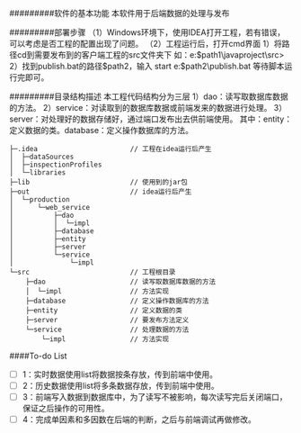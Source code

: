 #########软件的基本功能
本软件用于后端数据的处理与发布

#########部署步骤
（1）Windows环境下，使用IDEA打开工程，若有错误，可以考虑是否工程的配置出现了问题。
（2）工程运行后，打开cmd界面
    1）将路径cd到需要发布到的客户端工程的src文件夹下
        如：e:\$path1\javaproject\src>
    2）找到publish.bat的路径$path2，输入 start e:\$path2\publish.bat 等待脚本运行完即可。

#########目录结构描述
本工程代码结构分为三层
    1）dao：读写取数据库数据的方法。
    2）service：对读取到的数据库数据或前端发来的数据进行处理。
    3）server：对处理好的数据存储好，通过端口发布出去供前端使用。
    其中：entity：定义数据的类。database：定义操作数据库的方法。
     
    ├─.idea                       // 工程在idea运行后产生
    │  ├─dataSources            
    │  ├─inspectionProfiles
    │  └─libraries
    ├─lib                         // 使用到的jar包
    ├─out                         // idea运行后产生
    │  └─production
    │      └─web_service
    │          ├─dao
    │          │  └─impl
    │          ├─database
    │          ├─entity
    │          ├─server
    │          └─service
    │              └─impl
    └─src                         // 工程根目录
        ├─dao                     // 读写取数据库数据的方法
        │  └─impl                 // 方法实现
        ├─database                // 定义操作数据库的方法
        ├─entity                  // 定义数据的类
        ├─server                  // 要发布方法定义
        └─service                 // 处理数据的方法
            └─impl                // 方法实现
  
####To-do List
-[ ] 1：实时数据使用list将数据按条存放，传到前端中使用。
-[ ] 2：历史数据使用list将多条数据存放，传到前端中使用。
-[ ] 3：前端写入数据到数据库中，为了读写不被影响，每次读写完后关闭端口，保证之后操作的可用性。
-[ ] 4：完成单因素和多因数在后端的判断，之后与前端调试再做修改。
